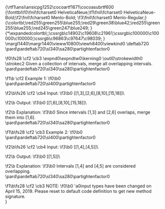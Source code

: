 {\rtf1\ansi\ansicpg1252\cocoartf1671\cocoasubrtf600
{\fonttbl\f0\fnil\fcharset0 HelveticaNeue;\f1\fnil\fcharset0 HelveticaNeue-Bold;\f2\fnil\fcharset0 Menlo-Bold;
\f3\fnil\fcharset0 Menlo-Regular;}
{\colortbl;\red255\green255\blue255;\red29\green38\blue42;\red255\green255\blue255;\red245\green247\blue249;
}
{\*\expandedcolortbl;;\cssrgb\c14902\c19608\c21961;\cssrgb\c100000\c100000\c100000;\cssrgb\c96863\c97647\c98039;
}
\margl1440\margr1440\vieww10800\viewh8400\viewkind0
\deftab720
\pard\pardeftab720\sl340\sa280\partightenfactor0

\f0\fs28 \cf2 \cb3 \expnd0\expndtw0\kerning0
\outl0\strokewidth0 \strokec2 Given a collection of intervals, merge all overlapping intervals.\
\pard\pardeftab720\sl340\sa280\partightenfactor0

\f1\b \cf2 Example 1:
\f0\b0 \
\pard\pardeftab720\sl400\partightenfactor0

\f2\b\fs26 \cf2 \cb4 Input:
\f3\b0  [[1,3],[2,6],[8,10],[15,18]]\

\f2\b Output:
\f3\b0  [[1,6],[8,10],[15,18]]\

\f2\b Explanation:
\f3\b0  Since intervals [1,3] and [2,6] overlaps, merge them into [1,6].\
\pard\pardeftab720\sl340\sa280\partightenfactor0

\f1\b\fs28 \cf2 \cb3 Example 2:
\f0\b0 \
\pard\pardeftab720\sl400\partightenfactor0

\f2\b\fs26 \cf2 \cb4 Input:
\f3\b0  [[1,4],[4,5]]\

\f2\b Output:
\f3\b0  [[1,5]]\

\f2\b Explanation:
\f3\b0  Intervals [1,4] and [4,5] are considered overlapping.\
\pard\pardeftab720\sl340\sa280\partightenfactor0

\f1\b\fs28 \cf2 \cb3 NOTE:
\f0\b0 \'a0input types have been changed on April 15, 2019. Please reset to default code definition to get new method signature.\
}